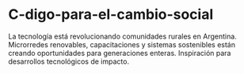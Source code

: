 # C-digo-para-el-cambio-social
La tecnología está revolucionando comunidades rurales en Argentina. Microrredes renovables, capacitaciones y sistemas sostenibles están creando oportunidades para generaciones enteras. Inspiración para desarrollos tecnológicos de impacto.
